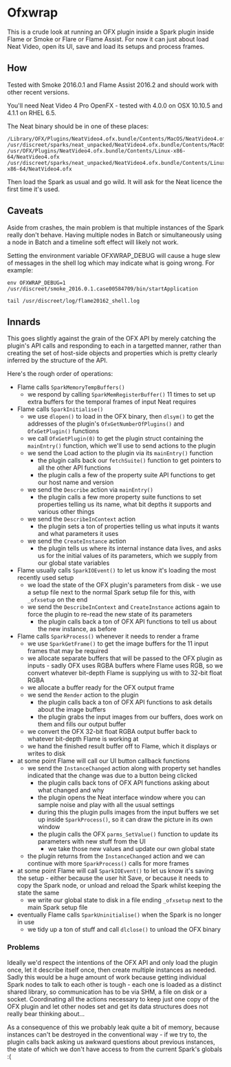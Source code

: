 # Ofxwrap
This is a crude look at running an OFX plugin inside a Spark plugin inside Flame or Smoke or Flare or Flame Assist. For now it can just about load Neat Video, open its UI, save and load its setups and process frames.

## How
Tested with Smoke 2016.0.1 and Flame Assist 2016.2 and should work with other recent versions.

You'll need Neat Video 4 Pro OpenFX - tested with 4.0.0 on OSX 10.10.5 and 4.1.1 on RHEL 6.5.

The Neat binary should be in one of these places:
```
/Library/OFX/Plugins/NeatVideo4.ofx.bundle/Contents/MacOS/NeatVideo4.ofx
/usr/discreet/sparks/neat_unpacked/NeatVideo4.ofx.bundle/Contents/MacOS/NeatVideo4.ofx
/usr/OFX/Plugins/NeatVideo4.ofx.bundle/Contents/Linux-x86-64/NeatVideo4.ofx
/usr/discreet/sparks/neat_unpacked/NeatVideo4.ofx.bundle/Contents/Linux-x86-64/NeatVideo4.ofx
```

Then load the Spark as usual and go wild.  It will ask for the Neat licence the first time it's used.

## Caveats
Aside from crashes, the main problem is that multiple instances of the Spark really don't behave.  Having multiple nodes in Batch or simultaneously using a node in Batch and a timeline soft effect will likely not work.

Setting the environment variable OFXWRAP_DEBUG will cause a huge slew of messages in the shell log which may indicate what is going wrong.  For example:

```env OFXWRAP_DEBUG=1 /usr/discreet/smoke_2016.0.1.case00584709/bin/startApplication```

```tail /usr/discreet/log/flame20162_shell.log```

## Innards
This goes slightly against the grain of the OFX API by merely catching the plugin's API calls and responding to each in a targetted manner, rather than creating the set of host-side objects and properties which is pretty clearly inferred by the structure of the API.

Here's the rough order of operations:
- Flame calls `SparkMemoryTempBuffers()`
  - we respond by calling `SparkMemRegisterBuffer()` 11 times to set up extra buffers for the temporal frames of input Neat requires
- Flame calls `SparkInitialise()`
  - we use `dlopen()` to load in the OFX binary, then `dlsym()` to get the addresses of the plugin's `OfxGetNumberOfPlugins()` and `OfxGetPlugin()` functions
  - we call `OfxGetPlugin(0)` to get the plugin struct containing the `mainEntry()` function, which we'll use to send actions to the plugin
  - we send the Load action to the plugin via its `mainEntry()` function
    - the plugin calls back our `fetchSuite()` function to get pointers to all the other API functions
    - the plugin calls a few of the property suite API functions to get our host name and version
  - we send the `Describe` action via `mainEntry()`
    - the plugin calls a few more property suite functions to set properties telling us its name, what bit depths it supports and various other things
  - we send the `DescribeInContext` action
    - the plugin sets a ton of properties telling us what inputs it wants and what parameters it uses
  - we send the `CreateInstance` action
    - the plugin tells us where its internal instance data lives, and asks us for the initial values of its parameters, which we supply from our global state variables
- Flame usually calls `SparkIOEvent()` to let us know it's loading the most recently used setup
  - we load the state of the OFX plugin's parameters from disk - we use a setup file next to the normal Spark setup file for this, with `_ofxsetup` on the end
  - we send the `DescribeInContext` and `CreateInstance` actions again to force the plugin to re-read the new state of its parameters
    - the plugin calls back a ton of OFX API functions to tell us about the new instance, as before
- Flame calls `SparkProcess()` whenever it needs to render a frame
  - we use `SparkGetFrame()` to get the image buffers for the 11 input frames that may be required
  - we allocate separate buffers that will be passed to the OFX plugin as inputs - sadly OFX uses RGBA buffers where Flame uses RGB, so we convert whatever bit-depth Flame is supplying us with to 32-bit float RGBA
  - we allocate a buffer ready for the OFX output frame
  - we send the `Render` action to the plugin
    - the plugin calls back a ton of OFX API functions to ask details about the image buffers
    - the plugin grabs the input images from our buffers, does work on them and fills our output buffer
  - we convert the OFX 32-bit float RGBA output buffer back to whatever bit-depth Flame is working at
  - we hand the finished result buffer off to Flame, which it displays or writes to disk
- at some point Flame will call our UI button callback functions
  - we send the `InstanceChanged` action along with property set handles indicated that the change was due to a button being clicked
    - the plugin calls back tons of OFX API functions asking about what changed and why
    - the plugin opens the Neat interface window where you can sample noise and play with all the usual settings
    - during this the plugin pulls images from the input buffers we set up inside `SparkProcess()`, so it can draw the picture in its own window
    - the plugin calls the OFX `parms_SetValue()` function to update its parameters with new stuff from the UI
      - we take those new values and update our own global state
  - the plugin returns from the `InstanceChanged` action and we can continue with more `SparkProcess()` calls for more frames
- at some point Flame will call `SparkIOEvent()` to let us know it's saving the setup - either because the user hit Save, or because it needs to copy the Spark node, or unload and reload the Spark whilst keeping the state the same
  - we write our global state to disk in a file ending `_ofxsetup` next to the main Spark setup file
- eventually Flame calls `SparkUninitialise()` when the Spark is no longer in use
  - we tidy up a ton of stuff and call `dlclose()` to unload the OFX binary
  
### Problems
Ideally we'd respect the intentions of the OFX API and only load the plugin once, let it describe itself once, then create multiple instances as needed.  Sadly this would be a huge amount of work because getting individual Spark nodes to talk to each other is tough - each one is loaded as a distinct shared library, so communication has to be via SHM, a file on disk or a socket.  Coordinating all the actions necessary to keep just one copy of the OFX plugin and let other nodes set and get its data structures does not really bear thinking about...

As a consequence of this we probably leak quite a bit of memory, because instances can't be destroyed in the conventional way - if we try to, the plugin calls back asking us awkward questions about previous instances, the state of which we don't have access to from the current Spark's globals :(

